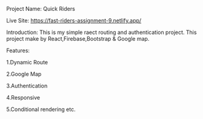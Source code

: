 Project Name: Quick Riders

Live Site: https://fast-riders-assignment-9.netlify.app/

Introduction: This is my simple raect routing and authentication project. This project make by React,Firebase,Bootstrap & Google map.

Features:

1.Dynamic Route

2.Google Map

3.Authentication

4.Responsive

5.Conditional rendering etc.
